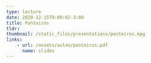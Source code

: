 ```yaml
---
type: lecture
date: 2020-12-15T0:00:02-3:00
title: Ponteiros
tldr: 
thumbnail: /static_files/presentations/ponteiros.kpg
links: 
    - url: /assets/aulas/ponteiros.pdf
      name: slides
---
```

